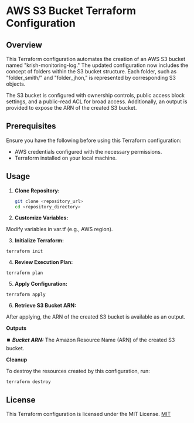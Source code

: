 # AWS S3 Bucket Terraform Configuration

## Overview

This Terraform configuration automates the creation of an AWS S3 bucket named "krish-monitoring-log." The updated configuration now includes the concept of folders within the S3 bucket structure. Each folder, such as "folder_smith/" and "folder_jhon," is represented by corresponding S3 objects.

The S3 bucket is configured with ownership controls, public access block settings, and a public-read ACL for broad access. Additionally, an output is provided to expose the ARN of the created S3 bucket.

## Prerequisites

Ensure you have the following before using this Terraform configuration:

- AWS credentials configured with the necessary permissions.
- Terraform installed on your local machine.

## Usage

1. **Clone Repository:**
   ```bash
   git clone <repository_url>
   cd <repository_directory>
    ```

2. **Customize Variables:**

Modify variables in var.tf (e.g., AWS region).

3. **Initialize Terraform:**

```
terraform init
```
4. **Review Execution Plan:**

```
terraform plan
```

5. **Apply Configuration:**
```
terraform apply
```

6. **Retrieve S3 Bucket ARN:**

After applying, the ARN of the created S3 bucket is available as an output.

****Outputs****

⏹️ ***Bucket ARN:*** The Amazon Resource Name (ARN) of the created S3 bucket.

****Cleanup****

To destroy the resources created by this configuration, run:
```
terraform destroy
```
## License
This Terraform configuration is licensed under the MIT License.
[MIT](https://choosealicense.com/licenses/mit/)


